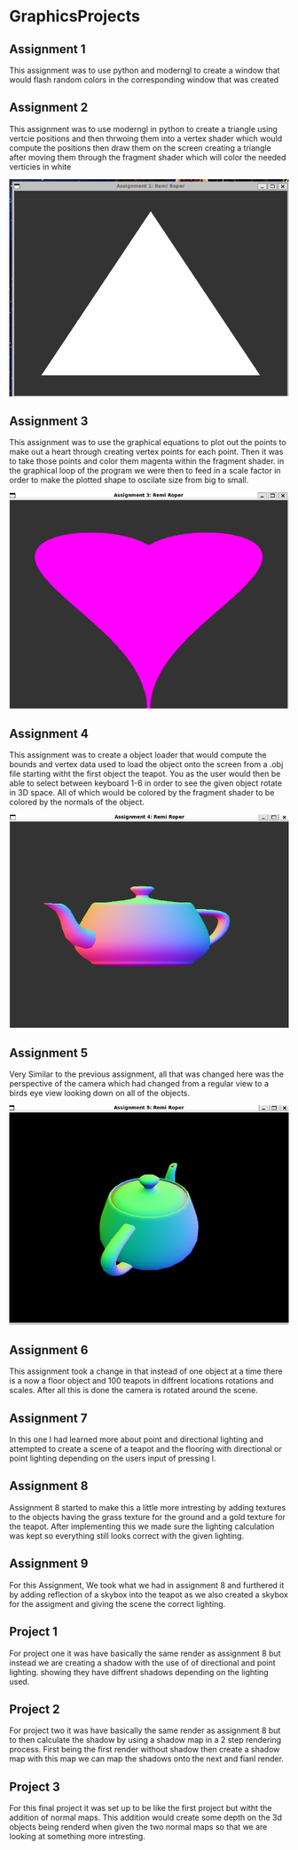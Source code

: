 # GraphicsProjects

## Assignment 1

This assignment was to use python and moderngl to create a window that would 
flash random colors in the corresponding window that was created


## Assignment 2

This assignment was to use moderngl in python to create a triangle using vertcie positions
and then thrwoing them into a vertex shader which would compute the positions then draw them on the screen
creating a triangle after moving them through the fragment shader which will color the needed verticies in white

![screenshot](Assignment2/Assignment%202%20output%20Remi%20Roper.png)


## Assignment 3

This assignment was to use the graphical equations to plot out the points to make out a heart through creating 
vertex points for each point. Then it was to take those points and color them magenta within the fragment shader.
in the graphical loop of the program we were then to feed in a scale factor in order to make the plotted shape 
to oscilate size from big to small.

![screenshot](Assignment3/Assignment%203%20output%20Remi%20Roper.png)


## Assignment 4

This assignment was to create a object loader that would compute the bounds and vertex data used to load the object
onto the screen from a .obj file starting witht the first object the teapot. You as the user would then be able to 
select between keyboard 1-6 in order to see the given object rotate in 3D space. All of which would be colored by
the fragment shader to be colored by the normals of the object.

![screenshot](Assignment4/Screenshot%202024-09-15%20213450.png)


## Assignment 5

Very Similar to the previous assignment, all that was changed here was the perspective of the camera which had changed 
from a regular view to a birds eye view looking down on all of the objects.

![screenshot](Assignment5/Screenshot%202024-09-23%20152453.png)


## Assignment 6

This assignment took a change in that instead of one object at a time there is a now a floor object and 100 teapots
in diffrent locations rotations and scales. After all this is done  the camera is rotated around the scene.


## Assignment 7

In this one I had learned more about point and directional lighting and attempted to create a scene of a teapot and 
the flooring with directional or point lighting depending on the users input of pressing l.


## Assignment 8

Assignment 8 started to make this a little more intresting by adding textures to the objects having the grass texture
for the ground and a gold texture for the teapot. After implementing this we made sure the lighting calculation was kept
so everything still looks correct with the given lighting.


## Assignment 9

For this Assignment, We took what we had in assignment 8 and furthered it by adding  reflection of a skybox into the teapot
as we also created a skybox for the assigment and giving the scene the correct lighting.


## Project 1

For project one it was have basically the same render as assignment 8 but instead we are creating a shadow with the use of 
of directional and point lighting. showing they have diffrent shadows depending on the lighting used.


## Project 2

For project two it was have basically the same render as assignment 8 but to then calculate the shadow by using a shadow map 
in a 2 step rendering process. First being the first render without shadow then create a shadow map with this map we can map 
the shadows onto the next and fianl render.

## Project 3

For this final project it was set up to be like the first project but witht the addition of normal maps. This addition would 
create some depth on the 3d objects being renderd when given the two normal maps so  that we are looking at something more 
intresting.